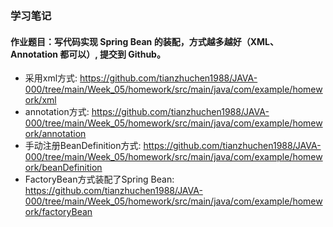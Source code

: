 ### 学习笔记
#### 作业题目：写代码实现 Spring Bean 的装配，方式越多越好（XML、Annotation 都可以）, 提交到 Github。
- 采用xml方式: 
https://github.com/tianzhuchen1988/JAVA-000/tree/main/Week_05/homework/src/main/java/com/example/homework/xml
- annotation方式: 
https://github.com/tianzhuchen1988/JAVA-000/tree/main/Week_05/homework/src/main/java/com/example/homework/annotation
- 手动注册BeanDefinition方式: 
https://github.com/tianzhuchen1988/JAVA-000/tree/main/Week_05/homework/src/main/java/com/example/homework/beanDefinition
- FactoryBean方式装配了Spring Bean:
https://github.com/tianzhuchen1988/JAVA-000/tree/main/Week_05/homework/src/main/java/com/example/homework/factoryBean
